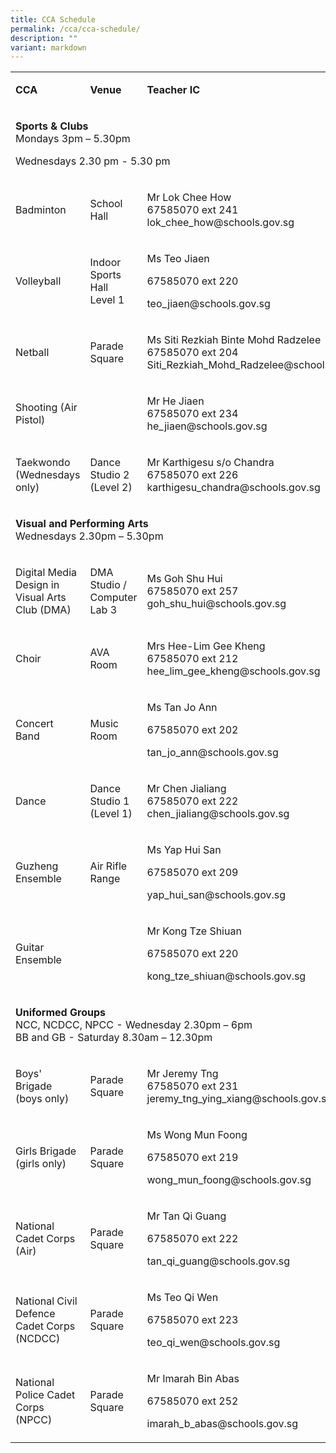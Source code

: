 ```yaml
---
title: CCA Schedule
permalink: /cca/cca-schedule/
description: ""
variant: markdown
---
```

<table style="minWidth: 75px">
<colgroup>
<col>
<col>
<col>
</colgroup>
<tbody>
<tr>
<td rowspan="1" colspan="1">
<p><strong>CCA</strong>
</p>
</td>
<td rowspan="1" colspan="1">
<p><strong>Venue</strong>
</p>
</td>
<td rowspan="1" colspan="1">
<p><strong>Teacher IC</strong>
</p>
</td>
</tr>
<tr>
<td rowspan="1" colspan="3">
<p><strong>Sports &amp; Clubs</strong> 
<br>Mondays 3pm – 5.30pm</p>
<p>Wednesdays 2.30 pm - 5.30 pm</p>
</td>
</tr>
<tr>
<td rowspan="1" colspan="1">
<p>Badminton</p>
</td>
<td rowspan="1" colspan="1">
<p>School Hall</p>
</td>
<td rowspan="1" colspan="1">
<p>Mr Lok Chee How
<br>67585070 ext 241
<br>lok_chee_how@schools.gov.sg</p>
</td>
</tr>
<tr>
<td rowspan="1" colspan="1">
<p>Volleyball</p>
</td>
<td rowspan="1" colspan="1">
<p>Indoor Sports Hall
<br>Level 1</p>
</td>
<td rowspan="1" colspan="1">
<p>Ms Teo Jiaen</p>
<p>67585070 ext 220</p>
<p>teo_jiaen@schools.gov.sg</p>
</td>
</tr>
<tr>
<td rowspan="1" colspan="1">
<p>Netball</p>
</td>
<td rowspan="1" colspan="1">
<p>Parade Square</p>
</td>
<td rowspan="1" colspan="1">
<p>Ms Siti Rezkiah Binte Mohd Radzelee 67585070 ext 204 Siti_Rezkiah_Mohd_Radzelee@schools.gov.sg</p>
</td>
</tr>
<tr>
<td rowspan="1" colspan="1">
<p>Shooting (Air Pistol)</p>
</td>
<td rowspan="1" colspan="1">
<p></p>
</td>
<td rowspan="1" colspan="1">
<p>Mr He Jiaen
<br>67585070 ext 234
<br>he_jiaen@schools.gov.sg</p>
</td>
</tr>
<tr>
<td rowspan="1" colspan="1">
<p>Taekwondo (Wednesdays only)</p>
</td>
<td rowspan="1" colspan="1">
<p>Dance Studio 2 (Level 2)</p>
</td>
<td rowspan="1" colspan="1">
<p>Mr Karthigesu s/o Chandra
<br>67585070 ext 226
<br>karthigesu_chandra@schools.gov.sg</p>
</td>
</tr>
<tr>
<td rowspan="1" colspan="3">
<p><strong>Visual and Performing Arts</strong> 
<br>Wednesdays 2.30pm – 5.30pm</p>
</td>
</tr>
<tr>
<td rowspan="1" colspan="1">
<p>Digital Media Design in Visual Arts Club (DMA)</p>
</td>
<td rowspan="1" colspan="1">
<p>DMA Studio / Computer Lab 3</p>
</td>
<td rowspan="1" colspan="1">
<p>Ms Goh Shu Hui
<br>67585070 ext 257
<br>goh_shu_hui@schools.gov.sg</p>
</td>
</tr>
<tr>
<td rowspan="1" colspan="1">
<p>Choir</p>
</td>
<td rowspan="1" colspan="1">
<p>AVA Room</p>
</td>
<td rowspan="1" colspan="1">
<p>Mrs Hee-Lim Gee Kheng
<br>67585070 ext 212
<br>hee_lim_gee_kheng@schools.gov.sg</p>
</td>
</tr>
<tr>
<td rowspan="1" colspan="1">
<p>Concert Band</p>
</td>
<td rowspan="1" colspan="1">
<p>Music Room</p>
</td>
<td rowspan="1" colspan="1">
<p>Ms Tan Jo Ann</p>
<p>67585070 ext 202</p>
<p>tan_jo_ann@schools.gov.sg</p>
</td>
</tr>
<tr>
<td rowspan="1" colspan="1">
<p>Dance</p>
</td>
<td rowspan="1" colspan="1">
<p>Dance Studio 1
<br>(Level 1)</p>
</td>
<td rowspan="1" colspan="1">
<p>Mr Chen Jialiang
<br>67585070 ext 222
<br>chen_jialiang@schools.gov.sg</p>
</td>
</tr>
<tr>
<td rowspan="1" colspan="1">
<p>Guzheng Ensemble</p>
</td>
<td rowspan="1" colspan="1">
<p>Air Rifle Range</p>
</td>
<td rowspan="1" colspan="1">
<p>Ms Yap Hui San</p>
<p>67585070 ext 209</p>
<p>yap_hui_san@schools.gov.sg</p>
</td>
</tr>
<tr>
<td rowspan="1" colspan="1">
<p>Guitar Ensemble</p>
</td>
<td rowspan="1" colspan="1">
<p></p>
</td>
<td rowspan="1" colspan="1">
<p>Mr Kong Tze Shiuan</p>
<p>67585070 ext 220</p>
<p>kong_tze_shiuan@schools.gov.sg</p>
</td>
</tr>
<tr>
<td rowspan="1" colspan="3">
<p><strong>Uniformed Groups</strong> 
<br>NCC, NCDCC, NPCC - Wednesday 2.30pm – 6pm
<br>BB and GB - Saturday 8.30am – 12.30pm</p>
</td>
</tr>
<tr>
<td rowspan="1" colspan="1">
<p>Boys' Brigade
<br>(boys only)</p>
</td>
<td rowspan="1" colspan="1">
<p>Parade Square</p>
</td>
<td rowspan="1" colspan="1">
<p>Mr Jeremy Tng
<br>67585070 ext 231
<br>jeremy_tng_ying_xiang@schools.gov.sg</p>
</td>
</tr>
<tr>
<td rowspan="1" colspan="1">
<p>Girls Brigade
<br>(girls only)</p>
</td>
<td rowspan="1" colspan="1">
<p>Parade Square</p>
</td>
<td rowspan="1" colspan="1">
<p>Ms Wong Mun Foong</p>
<p>67585070 ext 219</p>
<p>wong_mun_foong@schools.gov.sg</p>
</td>
</tr>
<tr>
<td rowspan="1" colspan="1">
<p>National Cadet Corps (Air)</p>
</td>
<td rowspan="1" colspan="1">
<p>Parade Square</p>
</td>
<td rowspan="1" colspan="1">
<p>Mr Tan Qi Guang</p>
<p>67585070 ext 222</p>
<p>tan_qi_guang@schools.gov.sg</p>
</td>
</tr>
<tr>
<td rowspan="1" colspan="1">
<p>National Civil Defence Cadet Corps
<br>(NCDCC)</p>
</td>
<td rowspan="1" colspan="1">
<p>Parade Square</p>
</td>
<td rowspan="1" colspan="1">
<p>Ms Teo Qi Wen</p>
<p>67585070 ext 223</p>
<p>teo_qi_wen@schools.gov.sg</p>
</td>
</tr>
<tr>
<td rowspan="1" colspan="1">
<p>National Police Cadet Corps
<br>(NPCC)</p>
</td>
<td rowspan="1" colspan="1">
<p>Parade Square</p>
</td>
<td rowspan="1" colspan="1">
<p>Mr Imarah Bin Abas</p>
<p>67585070 ext 252</p>
<p>imarah_b_abas@schools.gov.sg</p>
</td>
</tr>
</tbody>
</table>
<p></p>